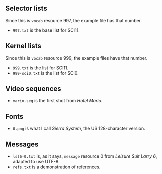 ## Selector lists
Since this is `vocab` resource 997, the example file has that number.

  * `997.txt` is the base list for SCI11.

## Kernel lists
Since this is `vocab` resource 999, the example files have that number.

  * `999.txt` is the list for SCI11.
  * `999-sci0.txt` is the list for SCI0.

## Video sequences

  * `mario.seq` is the first shot from *Hotel Mario*.

## Fonts

  * `0.png` is what I call *Sierra System*, the US 128-character version.

## Messages

  * `lsl6-0.txt` is, as it says, `message` resource 0 from *Leisure Suit Larry 6*, adapted to use UTF-8.
  * `refs.txt` is a demonstration of references.
